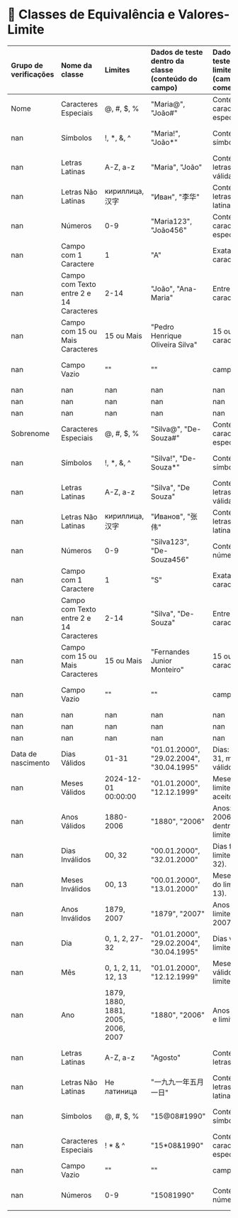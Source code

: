 # 📝 Classes de Equivalência e Valores-Limite

| Grupo de verificações   | Nome da classe                          | Limites                            | Dados de teste dentro da classe (conteúdo do campo)   | Dados de teste nos limites (campo de comentários)   | Classificação e otimização              |
|:------------------------|:----------------------------------------|:-----------------------------------|:------------------------------------------------------|:----------------------------------------------------|:----------------------------------------|
| Nome                    | Caracteres Especiais                    | @, #, $, %                         | "Maria@", "João#"                                     | Contém caracteres especiais.                        | Cenários negativos abrangidos.          |
| nan                     | Símbolos                                | !, *, &, ^                         | "Maria!", "João*"                                     | Contém símbolos.                                    | Cenários negativos abrangidos.          |
| nan                     | Letras Latinas                          | A-Z, a-z                           | "Maria", "João"                                       | Contém letras latinas válidas.                      | Entradas válidas agrupadas.             |
| nan                     | Letras Não Latinas                      | кириллица, 汉字                    | "Иван", "李华"                                        | Contém letras não latinas.                          | Entradas inválidas agrupadas.           |
| nan                     | Números                                 | 0-9                                | "Maria123", "João456"                                 | Contém caracteres especiais.                        | Entradas inválidas agrupadas.           |
| nan                     | Campo com 1 Caractere                   | 1                                  | "A"                                                   | Exatamente 1 caractere.                             | Cobertura de casos válidos e inválidos. |
| nan                     | Campo com Texto entre 2 e 14 Caracteres | 2-14                               | "João", "Ana-Maria"                                   | Entre 2 e 14 caracteres.                            | Cobertura de limites de caracteres.     |
| nan                     | Campo com 15 ou Mais Caracteres         | 15 ou Mais                         | "Pedro Henrique Oliveira Silva"                       | 15 ou mais caracteres.                              | Cobertura de limites máximos.           |
| nan                     | Campo Vazio                             | ""                                 | ""                                                    | campo vazio                                         | Cobertura de campos vazios.             |
| nan                     | nan                                     | nan                                | nan                                                   | nan                                                 | nan                                     |
| nan                     | nan                                     | nan                                | nan                                                   | nan                                                 | nan                                     |
| nan                     | nan                                     | nan                                | nan                                                   | nan                                                 | nan                                     |
| Sobrenome               | Caracteres Especiais                    | @, #, $, %                         | "Silva@", "De-Souza#"                                 | Contém caracteres especiais.                        | Cenários negativos abrangidos.          |
| nan                     | Símbolos                                | !, *, &, ^                         | "Silva!", "De-Souza*"                                 | Contém símbolos.                                    | Cenários negativos abrangidos.          |
| nan                     | Letras Latinas                          | A-Z, a-z                           | "Silva", "De Souza"                                   | Contém letras latinas válidas.                      | Entradas válidas agrupadas.             |
| nan                     | Letras Não Latinas                      | кириллица, 汉字                    | "Иванов", "张伟"                                      | Contém letras não latinas.                          | Entradas inválidas agrupadas.           |
| nan                     | Números                                 | 0-9                                | "Silva123", "De-Souza456"                             | Contém números.                                     | Entradas inválidas agrupadas.           |
| nan                     | Campo com 1 Caractere                   | 1                                  | "S"                                                   | Exatamente 1 caractere.                             | Cobertura de casos válidos e inválidos. |
| nan                     | Campo com Texto entre 2 e 14 Caracteres | 2-14                               | "Silva", "De-Souza"                                   | Entre 2 e 14 caracteres.                            | Cobertura de limites de caracteres.     |
| nan                     | Campo com 15 ou Mais Caracteres         | 15 ou Mais                         | "Fernandes Junior Monteiro"                           | 15 ou mais caracteres.                              | Cobertura de limites máximos.           |
| nan                     | Campo Vazio                             | ""                                 | ""                                                    | campo vazio                                         | cobertura de campos vazios              |
| nan                     | nan                                     | nan                                | nan                                                   | nan                                                 | nan                                     |
| nan                     | nan                                     | nan                                | nan                                                   | nan                                                 | nan                                     |
| nan                     | nan                                     | nan                                | nan                                                   | nan                                                 | nan                                     |
| Data de nascimento      | Dias Válidos                            | 01-31                              | "01.01.2000", "29.02.2004", "30.04.1995"              | Dias: 1, 28-31, meses válidos.                      | Entradas válidas cobertas.              |
| nan                     | Meses Válidos                           | 2024-12-01 00:00:00                | "01.01.2000", "12.12.1999"                            | Meses: 1, 12, limites aceitos.                      | Entradas válidas cobertas.              |
| nan                     | Anos Válidos                            | 1880-2006                          | "1880", "2006"                                        | Anos: 1880 e 2006 estão dentro dos limites.         | Anos válidos cobertos.                  |
| nan                     | Dias Inválidos                          | 00, 32                             | "00.01.2000", "32.01.2000"                            | Dias fora do limite (00, 32).                       | Cenários negativos abrangidos.          |
| nan                     | Meses Inválidos                         | 00, 13                             | "00.01.2000", "13.01.2000"                            | Meses fora do limite (00, 13).                      | Cenários negativos abrangidos.          |
| nan                     | Anos Inválidos                          | 1879, 2007                         | "1879", "2007"                                        | Anos fora do limite (1879, 2007).                   | Cenários negativos abrangidos.          |
| nan                     | Dia                                     | 0, 1, 2, 27-32                     | "01.01.2000", "29.02.2004", "30.04.1995"              | Dias válidos e limites.                             | Cobertura de datas válidas e inválidas. |
| nan                     | Mês                                     | 0, 1, 2, 11, 12, 13                | "01.01.2000", "12.12.1999"                            | Meses válidos e limites.                            | Cobertura de meses válidos.             |
| nan                     | Ano                                     | 1879, 1880, 1881, 2005, 2006, 2007 | "1880", "2006"                                        | Anos válidos e limites.                             | Cobertura de anos válidos.              |
| nan                     | Letras Latinas                          | A-Z, a-z                           | "Agosto"                                              | Contém letras latinas.                              | Cobertura de letras inválidas.          |
| nan                     | Letras Não Latinas                      | Не латиница                        | "一九九一年五月一日"                                  | Contém letras não latinas.                          | Cobertura de letras não latinas.        |
| nan                     | Símbolos                                | @, #, $, %                         | "15@08#1990"                                          | Contém símbolos.                                    | Cobertura de símbolos inválidos.        |
| nan                     | Caracteres Especiais                    | ! * & ^                            | "15*08&1990"                                          | Contém caracteres especiais.                        | Cobertura de caracteres especiais.      |
| nan                     | Campo Vazio                             | ""                                 | ""                                                    | campo vazio                                         | cobertura de campo vazio                |
| nan                     | Números                                 | 0-9                                | "15081990"                                            | Contém números.                                     | Cobertura de entradas numéricas.        |